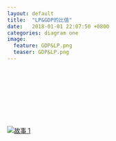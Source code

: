 ```yaml
---  
layout: default  
title:  "LP&GDP的比值"  
date:   2018-01-01 22:07:50 +0800  
categories: diagram one
image:
  feature: GDP&LP.png
  teaser: GDP&LP.png
---  
```


<div class='tableauPlaceholder' id='viz1515322413885' style='position: relative'>
     <noscript><a href='#'><img alt='故事 1 '
     src='https:&#47;&#47;public.tableau.com&#47;static&#47;images&#47;GD&#47;GDPLP&#47;1_2&#47;1_rss.png' style='border: none' /></a>
     </noscript>
     <object class='tableauViz'  style='display:none;'><param name='host_url' value='https%3A%2F%2Fpublic.tableau.com%2F' /> <param name='embed_code_version' value='3' /> <param name='site_root' value='' /><param name='name' value='GDPLP&#47;1_2' /><param name='tabs' value='no' /><param name='toolbar' value='yes' /><param name='static_image'value='https:&#47;&#47;public.tableau.com&#47;static&#47;images&#47;GD&#47;GDPLP&#47;1_2&#47;1.png' /> <param name='animate_transition' value='yes' /><param name='display_static_image' value='yes' /><param name='display_spinner' value='yes' /><param name='display_overlay' value='yes' /><param name='display_count' value='yes' /><param name='filter' value='publish=yes' />      </object>
</div>                
<script type='text/javascript'>                    var divElement = document.getElementById('viz1515322413885');                    var vizElement = divElement.getElementsByTagName('object')[0];                    vizElement.style.width='1016px';vizElement.style.height='991px';                    var scriptElement = document.createElement('script');                    scriptElement.src = 'https://public.tableau.com/javascripts/api/viz_v1.js';                    vizElement.parentNode.insertBefore(scriptElement, vizElement);                
</script>
